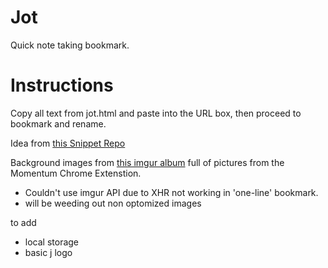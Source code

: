 Jot
===

Quick note taking bookmark.

Instructions
=======
Copy all text from jot.html and paste into the URL box, then proceed to bookmark and rename.


Idea from [this Snippet Repo](http://snippetrepo.com/snippets/one-line-browser-notepad)

Background images from [this imgur album](http://imgur.com/a/MBJlE) full of pictures from the Momentum Chrome Extenstion.
- Couldn't use imgur API due to XHR not working in 'one-line' bookmark.
- will be weeding out non optomized images


to add
- local storage
- basic j logo

